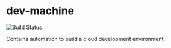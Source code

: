 # dev-machine

[![Build Status](https://cloud.drone.io/api/badges/charlieegan3/dev-machine/status.svg)](https://cloud.drone.io/charlieegan3/dev-machine)

Contains automation to build a cloud development environment.
